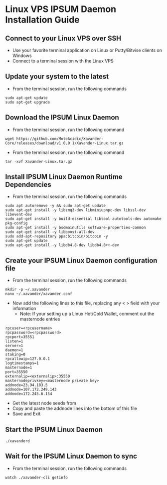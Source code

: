 # Linux VPS IPSUM Daemon Installation Guide

## Connect to your Linux VPS over SSH

  * Use your favorite terminal application on Linux or Putty/Bitvise clients on Windows
  * Connect to a terminal session with the Linux VPS
  
## Update your system to the latest

  * From the terminal session, run the following commands
  ```
  sudo apt-get update
  sudo apt-get upgrade
  ```
  
## Download the IPSUM Linux Daemon

  * From the terminal session, run the following command
  ```
  wget https://github.com/MotoAcidic/Xavander-Core/releases/download/v1.0.0.1/Xavander-Linux.tar.gz
  ```
  * From the terminal session, run the following command
  ```
  tar -xvf Xavander-Linux.tar.gz
  ```
  
## Install IPSUM Linux Daemon Runtime Dependencies

  * From the terminal session, run the following commands
  ```
  sudo apt autoremove -y && sudo apt-get update
  sudo apt-get install -y libzmq3-dev libminiupnpc-dev libssl-dev libevent-dev
  sudo apt-get install -y build-essential libtool autotools-dev automake pkg-config
  sudo apt-get install -y bsdmainutils software-properties-common
  sudo apt-get install -y libboost-all-dev
  sudo add-apt-repository ppa:bitcoin/bitcoin -y
  sudo apt-get update
  sudo apt-get install -y libdb4.8-dev libdb4.8++-dev
  ```
  
## Create your IPSUM Linux Daemon configuration file

* From the terminal session, run the following commands
```
mkdir -p ~/.xavander
nano ~/.xavander/xavander.conf
```

* Now add the following lines to this file, replacing any < > field with your information
  * Note: If your setting up a Linux Hot/Cold Wallet, comment out the masternode entries
```
rpcuser=<rpcusername>
rpcpassword=<rpcpassword>
rpcport=35551
listen=1
server=1
daemon=1
staking=0
rpcallowip=127.0.0.1
logtimestamps=1
masternode=1
port=35550
externalip=<externalip>:35550
masternodeprivkey=<masternode private key>
addnode=23.94.183.5
addnode=107.172.249.143
addnode=172.245.6.154
```

* Get the latest node seeds from 
* Copy and paste the addnode lines into the bottom of this file
* Save and Exit

## Start the IPSUM Linux Daemon

```
./xavanderd
```

## Wait for the IPSUM Linux Daemon to sync

* From the terminal session, run the following commands
```
watch ./xavander-cli getinfo
```

